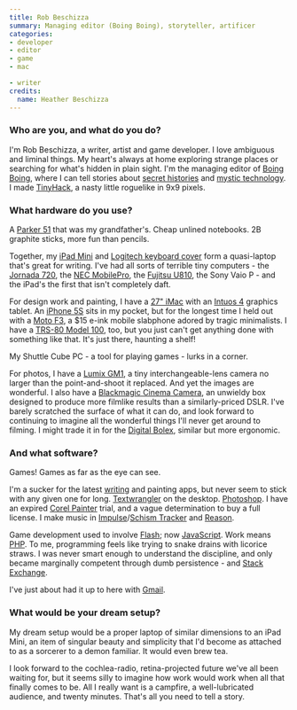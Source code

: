 ```yaml
---
title: Rob Beschizza
summary: Managing editor (Boing Boing), storyteller, artificer
categories:
- developer
- editor
- game
- mac

- writer
credits:
  name: Heather Beschizza
---
```


### Who are you, and what do you do?

I'm Rob Beschizza, a writer, artist and game developer. I love ambiguous and liminal things. My heart's always at home exploring strange places or searching for what's hidden in plain sight. I'm the managing editor of [Boing Boing](http://boingboing.net "The Boing Boing website."), where I can tell stories about [secret histories](http://boingboing.net/2011/10/11/mixtape-of-the-lost-decade.html "Rob's story about secret histories.") and [mystic technology](http://boingboing.net/2012/04/02/antikythera.html "Rob's story about the Antikythera mechanism."). I made [TinyHack][], a nasty little roguelike in 9x9 pixels.

### What hardware do you use?

A [Parker 51][51] that was my grandfather's. Cheap unlined notebooks. 2B graphite sticks, more fun than pencils.

Together, my [iPad Mini][ipad-mini] and [Logitech keyboard cover][ultrathin-keyboard-cover-mini] form a quasi-laptop that's great for writing. I've had all sorts of terrible tiny computers - the [Jornada 720][jornada-720], the [NEC MobilePro][mobilepro-900], the [Fujitsu U810][u810], the Sony Vaio P - and the iPad's the first that isn't completely daft.

For design work and painting, I have a [27" iMac][imac] with an [Intuos 4][intuos] graphics tablet. An [iPhone 5S][iphone-5s] sits in my pocket, but for the longest time I held out with a [Moto F3][motofone-f3], a $15 e-ink mobile slabphone adored by tragic minimalists. I have a [TRS-80 Model 100][trs-80-model-100], too, but you just can't get anything done with something like that. It's just there, haunting a shelf! 

My Shuttle Cube PC - a tool for playing games - lurks in a corner.

For photos, I have a [Lumix GM1][lumix-dmc-gm1], a tiny interchangeable-lens camera no larger than the point-and-shoot it replaced. And yet the images are wonderful. I also have a [Blackmagic Cinema Camera][cinema-camera], an unwieldy box designed to produce more filmlike results than a similarly-priced DSLR. I've barely scratched the surface of what it can do, and look forward to continuing to imagine all the wonderful things I'll never get around to filming. I might trade it in for the [Digital Bolex][d16-cinema-camera], similar but more ergonomic.

### And what software?

Games! Games as far as the eye can see.

I'm a sucker for the latest [writing][ia-writer] and painting apps, but never seem to stick with any given one for long. [Textwrangler][] on the desktop. [Photoshop][]. I have an expired [Corel Painter][painter] trial, and a vague determination to buy a full license. I make music in [Impulse][impulse-tracker]/[Schism Tracker][schism-tracker] and [Reason][].

Game development used to involve [Flash][]; now [JavaScript][]. Work means [PHP][]. To me, programming feels like trying to snake drains with licorice straws. I was never smart enough to understand the discipline, and only became marginally competent through dumb persistence - and [Stack Exchange][stack-exchange].

I've just about had it up to here with [Gmail][].

### What would be your dream setup?

My dream setup would be a proper laptop of similar dimensions to an iPad Mini, an item of singular beauty and simplicity that I'd become as attached to as a sorcerer to a demon familiar. It would even brew tea.

I look forward to the cochlea-radio, retina-projected future we've all been waiting for, but it seems silly to imagine how work would work when all that finally comes to be. All I really want is a campfire, a well-lubricated audience, and twenty minutes. That's all you need to tell a story.

[51]: https://en.wikipedia.org/wiki/Parker_51 "A fountain pen."
[cinema-camera]: https://www.blackmagicdesign.com/products/cinemacameras "A digital film camera."
[d16-cinema-camera]: http://www.digitalbolex.com/shop/d16-cinema-camera/ "A digital film camera."
[imac]: https://www.apple.com/imac/ "An all-in-one computer."
[intuos]: https://www.wacom.com/en-us/products/pen-tablets/intuos "A pen tablet."
[ipad-mini]: https://www.apple.com/ipad-mini/ "A 7.9 inch tablet device."
[iphone-5s]: https://en.wikipedia.org/wiki/IPhone_5S "A smartphone."
[jornada-720]: https://www.amazon.com/Hewlett-Packard-Jornada-720-Handheld/dp/B00004ZEPB "A hand-held computer."
[lumix-dmc-gm1]: https://en.wikipedia.org/wiki/Panasonic_Lumix_DMC-GM1 "A 16.38 megapixel Micro Four Thirds camera."
[mobilepro-900]: https://en.wikipedia.org/wiki/MobilePro#MobilePro_900 "A Windows CE hand-held PC."
[motofone-f3]: https://en.wikipedia.org/wiki/Motofone_f3 "A GSM mobile phone."
[trs-80-model-100]: https://en.wikipedia.org/wiki/TRS-80_Model_100 "A portable computer."
[u810]: https://www.cnet.com/products/fujitsu-lifebook-u810-mini-notebook-5-6-vista-home-premium-1-gb-ram-40-gb-hdd-series/ "An ultramobile PC device."
[ultrathin-keyboard-cover-mini]: https://www.logitech.com/en-us/product/ultrathin-keyboard-mini "A cover and keyboard for the iPad Mini."
[flash]: https://en.wikipedia.org/wiki/Adobe_Flash "A software and animation editor."
[gmail]: https://mail.google.com/mail/ "Web-based email."
[ia-writer]: https://ia.net/writer/updates/ia-writer-for-mac "A full-screen writing tool for the Mac."
[impulse-tracker]: https://en.wikipedia.org/wiki/Impulse_Tracker "A DOS-based music sequencer."
[javascript]: https://en.wikipedia.org/wiki/JavaScript "An interpreted scripting language."
[painter]: https://www.painterartist.com/en/product/paint-program/ "Digital art software."
[photoshop]: https://www.adobe.com/products/photoshop.html "A bitmap image editor."
[php]: http://php.net/ "An interpreted scripting language."
[reason]: https://www.propellerheads.se/reason "A virtual studio rack for creating music."
[schism-tracker]: http://schismtracker.org/wiki/Schism%20Tracker "Audio creation software."
[stack-exchange]: https://stackexchange.com/ "A question and answer service."
[textwrangler]: http://www.barebones.com/products/textwrangler/ "A free, powerful text editor for the Mac."
[tinyhack]: https://boingboing.net/rob/tinyhack/ "A web-based rogue-like game."
